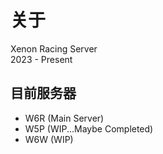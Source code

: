# 关于

Xenon Racing Server  
2023 - Present  

## 目前服务器

- W6R (Main Server)
- W5P (WIP...Maybe Completed)
- W6W (WIP)